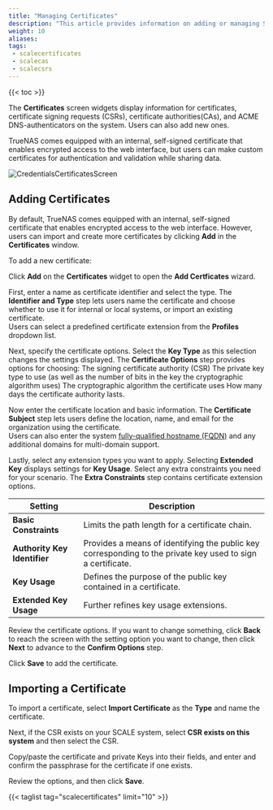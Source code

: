 ```yaml
---
title: "Managing Certificates"
description: "This article provides information on adding or managing SCALE certificates."
weight: 10
aliases: 
tags:
 - scalecertificates
 - scalecas
 - scalecsrs
---
```


{{< toc >}}

The **Certificates** screen widgets display information for certificates, certificate signing requests (CSRs), certificate authorities(CAs), and ACME DNS-authenticators on the system. Users can also add new ones. 

TrueNAS comes equipped with an internal, self-signed certificate that enables encrypted access to the web interface, but users can make custom certificates for authentication and validation while sharing data.

![CredentialsCertificatesScreen](/images/SCALE/22.02/CredentialsCertificatesScreen.png "Credentials Certificates Screen")

## Adding Certificates

By default, TrueNAS comes equipped with an internal, self-signed certificate that enables encrypted access to the web interface. However, users can import and create more certificates by clicking **Add** in the **Certificates** window.

To add a new certificate:

Click **Add** on the **Certificates** widget to open the **Add Certficates** wizard.

First, enter a name as certificate identifier and select the type. 
The **Identifier and Type** step lets users name the certificate and choose whether to use it for internal or local systems, or import an existing certificate.     
Users can select a predefined certificate extension from the **Profiles** dropdown list.

Next, specify the certificate options. Select the **Key Type** as this selection changes the settings displayed.
The **Certificate Options** step provides options for choosing: 
The signing certificate authority (CSR) 
The private key type to use (as well as the number of bits in the key the cryptographic algorithm uses)
The cryptographic algorithm the certificate uses 
How many days the certificate authority lasts.

Now enter the certificate location and basic information. 
The **Certificate Subject** step lets users define the location, name, and email for the organization using the certificate.    
Users can also enter the system [fully-qualified hostname (FQDN)](https://kb.iu.edu/d/aiuv) and any additional domains for multi-domain support.

Lastly, select any extension types you want to apply. Selecting **Extended Key** displays settings for **Key Usage**. Select any extra constraints you need for your scenario. 
The **Extra Constraints** step contains certificate extension options.

| Setting | Description |
|---------|-------------|
| **Basic Constraints** | Limits the path length for a certificate chain.|
| **Authority Key Identifier** | Provides a means of identifying the public key corresponding to the private key used to sign a certificate.|
| **Key Usage** | Defines the purpose of the public key contained in a certificate.|
| **Extended Key Usage** | Further refines key usage extensions. |

Review the certificate options. If you want to change something, click **Back** to reach the screen with the setting option you want to change, then click **Next** to advance to the **Confirm Options** step.

Click **Save** to add the certificate.

## Importing a Certificate

To import a certificate, select **Import Certificate** as the **Type** and name the certificate.

Next, if the CSR exists on your SCALE system, select **CSR exists on this system** and then select the CSR.

Copy/paste the certificate and private Keys into their fields, and enter and confirm the passphrase for the certificate if one exists.

Review the options, and then click **Save**.


{{< taglist tag="scalecertificates" limit="10" >}}